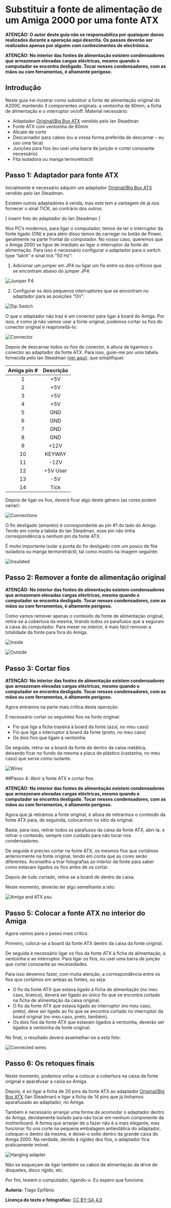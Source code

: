 # Substituir a fonte de alimentação de um Amiga 2000 por uma fonte ATX

**ATENÇÃO: O autor deste guia não se responsabiliza por quaisquer danos realizados durante a operação aqui descrita. Os passos deverão ser realizados apenas por alguém com conhecimentos de electrónica.**

**ATENÇÃO: No interior das fontes de alimentação existem condensadores que armazenam elevadas cargas eléctricas, mesmo quando o computador se encontra desligado. Tocar nesses condensadores, com as mãos ou com ferramentas, é altamente perigoso.**

## Introdução

Neste guia irei mostrar como substituir a fonte de alimentação original do A2000, mantendo 3 componentes originais: a ventoinha de 80mm, a ficha de alimentação e o interruptor on/off.
Material necessário:

- Adaptador [Original/Big Box ATX](http://www.ianstedman.co.uk/Sales/IanStedmanscatalogue/ianstedmanscatalogue_2.html) vendido pelo Ian Steadman
- Fonte ATX com ventoinha de 80mm
- Alicate de corte
- Descarnador para cabos (ou a vossa forma preferida de descarnar – eu uso uma faca)
- Junções para fios (eu usei uma barra de junção e cortei consoante necessário)
- Fita isoladora ou manga termoretráctil


## Passo 1: Adaptador para fonte ATX

Inicialmente é necessário adquirir um adaptador [Original/Big Box ATX](http://www.ianstedman.co.uk/Sales/IanStedmanscatalogue/ianstedmanscatalogue_2.html) vendido pelo Ian Steadman. 

Existem outros adaptadores à venda, mas este tem a vantagem de já nos fornecer o sinal TICK, ao contrário dos outros.

[ inserir foto do adaptador do Ian Steadman ]

Nos PC’s modernos, para ligar o computador, temos de ter o interruptor da fonte ligado (ON) e para além disso temos de carregar no botão de Power, geralmente na parte frontal do computador.  No nosso caso, queremos que o Amiga 2000 se ligue de imediato ao ligar o interruptor da fonte de alimentação. Para isso é necessário configurar o adaptador para o switch type “latch” e sinal tick “50 Hz”:

1. Adicionar um jumper em JP4 ou ligar um fio entre os dois orifícios que se encontram abaixo do jumper JP4:

![Jumper P4](images/connect_to_switch.jpg)

2. Configurar os dois pequenos interruptores que se encontram no adaptador para as posições “On”:

![Dip Switch](images/dip_switch.jpg)

O que o adaptador não traz é um conector para ligar à board do Amiga. Por isso, e como já não vamos usar a fonte original, podemos cortar os fios do conector original e reaproveitá-lo:

![Connector](images/connector.jpg)

Depois de descarnar todos os fios do conector, é altura de ligarmos o conector ao adaptador da fonte ATX. Para isso, guiei-me por uma tabela fornecida pelo Ian Steadman ([ver aqui](http://www.ianstedman.co.uk/Amiga/amiga_hacks/Amiga_PSU/amiga_psu.html#wiringa1500)), que simplifiquei:


| Amiga pin # | Descrição |
|:-----------:|:---------:|
|1|+5V|
|2|+5V|
|3|+5V|
|4|+5V|
|5|GND|
|6|GND|
|7|GND|
|8|GND|
|9|+12V|
|10|KEYWAY|
|11|-12V|
|12|+5V User|
|13|-5V|
|14|Tick|


Depois de ligar os fios, deverá ficar algo deste género (as cores podem variar):

![Connections](images/connections.jpg)

O fio desligado (amarelo) é correspondente ao pin #1 do lado do Amiga. Tendo em conta a tabela do Ian Steadman, esse pin não tinha correspondência a nenhum pin da fonte ATX.

É muito importante isolar a ponta do fio desligado com um pouco de fita isoladora ou manga termoretráctil, tal como mostro na imagem seguinte:

![Insulated](images/yellow_insulated.jpg)


## Passo 2: Remover a fonte de alimentação original

**ATENÇÃO: No interior das fontes de alimentação existem condensadores que armazenam elevadas cargas eléctricas, mesmo quando o computador se encontra desligado. Tocar nesses 
condensadores, com as mãos ou com ferramentas, é altamente perigoso.**

Como vamos remover apenas o conteúdo da fonte de alimentação original, retira-se a cobertura da mesma, tirando todos os parafusos que a seguram à caixa do computador. Para mexer no interior, é mais fácil remover a totalidade da fonte para fora do Amiga.

![Inside](images/inside.jpg)

![Outside](images/outside.jpg)


## Passo 3: Cortar fios

**ATENÇÃO: No interior das fontes de alimentação existem condensadores que armazenam elevadas cargas eléctricas, mesmo quando o computador se encontra desligado. Tocar nesses condensadores, com as mãos ou com ferramentas, é altamente perigoso.**

Agora entramos na parte mais crítica desta operação. 

É necessário cortar os seguintes fios na fonte original:

- Fio que liga a ficha traseira à board da fonte (azul, no meu caso)
- Fio que liga o interruptor à board da fonte (preto, no meu caso)
- Os dois fios que ligam à ventoinha

De seguida, retira-se a board da fonte de dentro da caixa metálica, deixando ficar no fundo da mesma a placa de plástico (castanha, no meu caso) que serve como isolante.

![Wires](images/wires.jpg)


##Passo 4: Abrir a fonte ATX e cortar fios

**ATENÇÃO: No interior das fontes de alimentação existem condensadores que armazenam elevadas cargas eléctricas, mesmo quando o computador se encontra desligado. Tocar nesses condensadores, com as mãos ou com ferramentas, é altamente perigoso.**

Agora que já retirámos a fonte original, é altura de retirarmos o conteúdo da fonte ATX para, de seguinda, colocarmos no sítio da original.

Basta, para isso, retirar todos os parafusos da caixa da fonte ATX, abri-la, e retirar o conteúdo, sempre com cuidado para não tocar nos condensadores.

De seguida é preciso cortar na fonte ATX, os mesmos fios que cortámos anteriormente na fonte original, tendo em conta que as cores serão diferentes. Aconselho a tirar fotografias ao interior da fonte para saber como estavam ligados os fios antes de os cortar.

Depois de tudo cortado, retira-se a board de dentro da caixa.

Neste momento, deverão ter algo semelhante a isto:

![Amiga and ATX psu](images/transplant.jpg)


## Passo 5: Colocar a fonte ATX no interior do Amiga

Agora vamos para o passo mais crítico.

Primeiro, coloca-se a board da fonte ATX dentro da caixa da fonte original.

De seguida é necessário ligar os fios da fonte ATX à ficha de alimentação, à ventoinha e ao interruptor. Para ligar os fios, eu usei uma barra de junção que cortei consoante as necessidades.

Para isso devemos fazer, com muita atenção, a correspondência entre os fios que cortámos em ambas as fontes, ou seja:

- O fio da fonte ATX que estava  ligado à ficha de alimentação (no meu caso, branco), deverá ser ligado ao único fio que se encontra cortado na ficha de alimentação da caixa original.
- O fio da fonte ATX que estava ligado ao interruptor (no meu caso, preto), deve ser ligado ao fio que se encontra cortado no interruptor da board original (no meu caso, preto, também).
- Os dois fios da fonte ATX que estavam ligados à ventoinha, deverão ser ligados à ventoinha da fonte original.

No final, o resultado deverá assemelhar-se a esta foto:

![Connected wires](images/connected_wires.jpg)


## Passo 6: Os retoques finais

Neste momento, podemos voltar a colocar a cobertura na caixa da fonte original e aparafusar a caixa ao Amiga.

Depois, é só ligar a ficha de 20 pins da fonte ATX ao adaptador [Original/Big Box ATX](http://www.ianstedman.co.uk/Sales/IanStedmanscatalogue/ianstedmanscatalogue_2.html) (Ian Steadman) e ligar a ficha de 14 pins que já tinhamos aparafusado ao adaptador, no Amiga.

Também é necessário arranjar uma forma de acomodar o adaptador dentro do Amiga, devidamente isolado para não tocar em nenhum componente da motherboard. A forma que arranjei de o fazer não é a mais elegante, mas funciona: fiz uns corte na pequena embalagem antiestática do adaptador, coloquei-o dentro da mesma, e deixei-o solto dentro da grande caixa do Amiga 2000. Na verdade, devido à rigidez dos fios, o adaptador fica praticamente imóvel.

![Hanging adapter](images/hanging_adapter.jpg)

Não se esqueçam de ligar também os cabos de alimentação da drive de disquetes, disco rígido, etc.

Por fim, testem o computador, ligando-o. Eu espero que funcione.

**Autoria:** Tiago Epifânio

**Licença do texto e fotografias:** [CC BY-SA 4.0](https://creativecommons.org/licenses/by-sa/4.0/)

